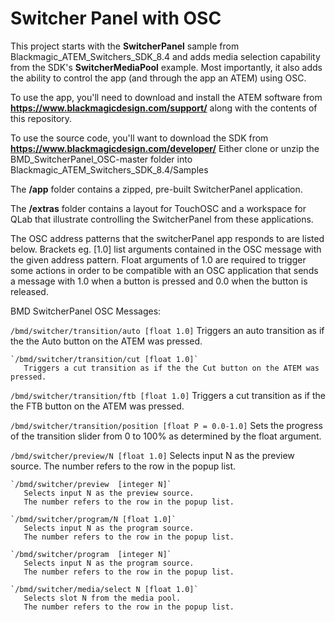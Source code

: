 # Switcher Panel with OSC

This project starts with the **SwitcherPanel** sample from Blackmagic_ATEM_Switchers_SDK_8.4 and adds media selection capability from the SDK's **SwitcherMediaPool** example. Most importantly, it also adds the ability to control the app (and through the app an ATEM) using OSC.

To use the app, you'll need to download and install the ATEM software from **https://www.blackmagicdesign.com/support/** along with the contents of this repository.

To use the source code, you'll want to download the SDK from **https://www.blackmagicdesign.com/developer/**  Either clone or unzip the BMD_SwitcherPanel_OSC-master folder into Blackmagic_ATEM_Switchers_SDK_8.4/Samples

The **/app** folder contains a zipped, pre-built SwitcherPanel application.
  
The **/extras** folder contains a layout for TouchOSC and a workspace for QLab that illustrate controlling the SwitcherPanel from these applications.

The OSC address patterns that the switcherPanel app responds to are listed below.  Brackets eg. [1.0] list arguments contained in the OSC message with the given address pattern.  Float arguments of 1.0 are required to trigger some actions in order to be compatible with an OSC application that sends a message with 1.0 when a button is pressed and 0.0 when the button is released.

   BMD SwitcherPanel OSC Messages:

   `/bmd/switcher/transition/auto [float 1.0]`
       Triggers an auto transition as if the the Auto button on the ATEM was pressed.
       
    `/bmd/switcher/transition/cut [float 1.0]`
       Triggers a cut transition as if the the Cut button on the ATEM was pressed.

   `/bmd/switcher/transition/ftb [float 1.0]`
       Triggers a cut transition as if the the FTB button on the ATEM was pressed.

   `/bmd/switcher/transition/position [float P = 0.0-1.0]`
       Sets the progress of the transition slider from 0 to 100%
       as determined by the float argument.

   `/bmd/switcher/preview/N [float 1.0]`
       Selects input N as the preview source.
       The number refers to the row in the popup list.
       
	`/bmd/switcher/preview  [integer N]`
       Selects input N as the preview source.
       The number refers to the row in the popup list.
       
    `/bmd/switcher/program/N [float 1.0]`
       Selects input N as the program source.
       The number refers to the row in the popup list.
       
	`/bmd/switcher/program  [integer N]`
       Selects input N as the program source.
       The number refers to the row in the popup list.
       
    `/bmd/switcher/media/select N [float 1.0]`
       Selects slot N from the media pool.
       The number refers to the row in the popup list.


